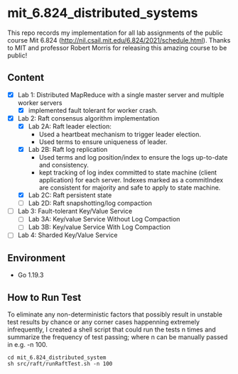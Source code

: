 # mit_6.824_distributed_systems
This repo records my implementation for all lab assignments of the public course Mit 6.824 (http://nil.csail.mit.edu/6.824/2021/schedule.html). Thanks to MIT and professor Robert Morris for releasing this amazing course to be public!


## Content
- [x] Lab 1: Distributed MapReduce with a single master server and multiple worker servers
  - [x] implemented fault tolerant for worker crash.
- [x] Lab 2: Raft consensus algorithm implementation
  - [x] Lab 2A: Raft leader election:
    - Used a heartbeat mechanism to trigger leader election.
    - Used terms to ensure uniqueness of leader.
  - [x] Lab 2B: Raft log replication
    - Used terms and log position/index to ensure the logs up-to-date and consistency.
    - kept tracking of log index committed to state machine (client application) for each server. Indexes marked as a commitIndex are consistent for majority and safe to apply to state machine.
  - [x] Lab 2C: Raft persistent state
  - [ ] Lab 2D: Raft snapshotting/log compaction
  
- [ ] Lab 3: Fault-tolerant Key/Value Service
  - [ ] Lab 3A: Key/value Service Without Log Compaction
  - [ ] Lab 3B: Key/value Service With Log Compaction

- [ ] Lab 4: Sharded Key/Value Service

## Environment

- Go 1.19.3

## How to Run Test
To eliminate any non-deterministic factors that possibly result in unstable test results by chance or any corner cases happenning extremely infrequently, I created a shell script that could run the tests n times and summarize the frequency of test passing; where n can be manually passed in e.g. -n 100.

```shell
cd mit_6.824_distributed_system
sh src/raft/runRaftTest.sh -n 100
```
